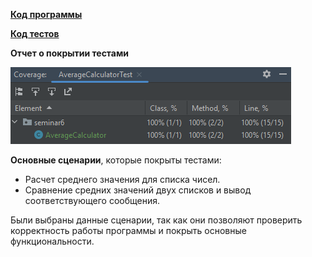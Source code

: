 **[Код программы](AverageCalculator.java)**

**[Код тестов](https://github.com/G-lova/UnitTests/blob/master/Test/seminar6/AverageCalculatorTest.java)**

**Отчет о покрытии тестами**

![Отчет о покрытии тестами](Coverage.png)

**Основные сценарии**, которые покрыты тестами:
- Расчет среднего значения для списка чисел.
- Сравнение средних значений двух списков и вывод соответствующего сообщения.

Были выбраны данные сценарии, так как они позволяют проверить корректность работы программы и покрыть основные функциональности.
